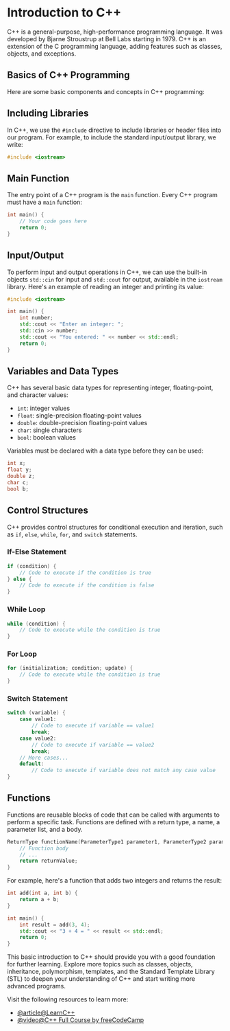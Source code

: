 # Introduction to C++

C++ is a general-purpose, high-performance programming language. It was developed by Bjarne Stroustrup at Bell Labs starting in 1979. C++ is an extension of the C programming language, adding features such as classes, objects, and exceptions.

## Basics of C++ Programming

Here are some basic components and concepts in C++ programming:

## Including Libraries

In C++, we use the `#include` directive to include libraries or header files into our program. For example, to include the standard input/output library, we write:

```cpp
#include <iostream>
```

## Main Function

The entry point of a C++ program is the `main` function. Every C++ program must have a `main` function:

```cpp
int main() {
    // Your code goes here
    return 0;
}
```

## Input/Output

To perform input and output operations in C++, we can use the built-in objects `std::cin` for input and `std::cout` for output, available in the `iostream` library. Here's an example of reading an integer and printing its value:

```cpp
#include <iostream>

int main() {
    int number;
    std::cout << "Enter an integer: ";
    std::cin >> number;
    std::cout << "You entered: " << number << std::endl;
    return 0;
}
```

## Variables and Data Types

C++ has several basic data types for representing integer, floating-point, and character values:

- `int`: integer values
- `float`: single-precision floating-point values
- `double`: double-precision floating-point values
- `char`: single characters
- `bool`: boolean values

Variables must be declared with a data type before they can be used:

```cpp
int x;
float y;
double z;
char c;
bool b;
```

## Control Structures

C++ provides control structures for conditional execution and iteration, such as `if`, `else`, `while`, `for`, and `switch` statements.

### If-Else Statement
```cpp
if (condition) {
    // Code to execute if the condition is true
} else {
    // Code to execute if the condition is false
}
```

### While Loop
```cpp
while (condition) {
    // Code to execute while the condition is true
}
```

### For Loop
```cpp
for (initialization; condition; update) {
    // Code to execute while the condition is true
}
```

### Switch Statement
```cpp
switch (variable) {
    case value1:
        // Code to execute if variable == value1
        break;
    case value2:
        // Code to execute if variable == value2
        break;
    // More cases...
    default:
        // Code to execute if variable does not match any case value
}
```

## Functions

Functions are reusable blocks of code that can be called with arguments to perform a specific task. Functions are defined with a return type, a name, a parameter list, and a body.

```cpp
ReturnType functionName(ParameterType1 parameter1, ParameterType2 parameter2) {
    // Function body
    // ...
    return returnValue;
}
```

For example, here's a function that adds two integers and returns the result:

```cpp
int add(int a, int b) {
    return a + b;
}

int main() {
    int result = add(3, 4);
    std::cout << "3 + 4 = " << result << std::endl;
    return 0;
}
```

This basic introduction to C++ should provide you with a good foundation for further learning. Explore more topics such as classes, objects, inheritance, polymorphism, templates, and the Standard Template Library (STL) to deepen your understanding of C++ and start writing more advanced programs.

Visit the following resources to learn more:

- [@article@LearnC++](https://www.learncpp.com/)
- [@video@C++ Full Course by freeCodeCamp](https://youtu.be/vLnPwxZdW4Y)

